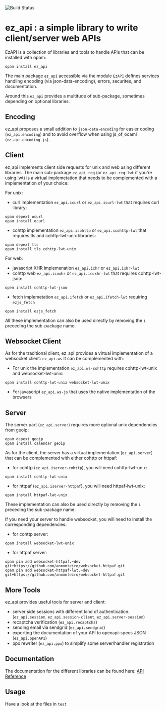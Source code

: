 ![Build Status](https://github.com/OCamlPro/ez_api/workflows/CI/badge.svg?branch=master)

# ez_api : a simple library to write client/server web APIs

EzAPI is a collection of libraries and tools to handle APIs that can be installed with opam:
```
opam install ez_api
```

The main package `ez_api` accessible via the module `EzAPI` defines services handling encoding (via json-data-encoding), errors, securites, and documentation.

Around this `ez_api` provides a multitude of sub-package, sometimes depending on optional libraries.

## Encoding

ez_api proposes a small addition to `json-data-encoding` for easier coding (`ez_api.encoding`) and to avoid overflow when using js_of_ocaml (`ez_api.encoding-js`).

## Client

ez_api implements client side requests for unix and web using different libraries.
The main sub-package `ez_api.req` (or `ez_api.req-lwt` if you're using lwt) is a virtual implemetation that needs to be complemented with a implementation of your choice:

For unix:
- curl implementation `ez_api.icurl` or `ez_api.icurl-lwt` that requires curl library:
```
opam depext ocurl
opam install ocurl
```
- cohttp implementation `ez_api.icohttp` or `ez_api.icohttp-lwt` that requires tls and cohttp-lwt-unix libraries:
```
opam depext tls
opam install tls cohttp-lwt-unix
```

For web:
- javascript XHR implemenation `ez_api.ixhr` or `ez_api.ixhr-lwt`
- cohttp web `ez_api.icoxhr` or `ez_api.icoxhr-lwt` that requires cohttp-lwt-jsoo:
```
opem install cohttp-lwt-jsoo
```
- fetch implemetation `ez_api.ifetch` or `ez_api.ifetch-lwt` requiring `ezjs_fetch`
```
opam install ezjs_fetch
```

All these implementation can also be used directly by removing the `i` preceding the sub-package name.

## Websocket Client

As for the traditional client, ez_api provides a virtual implementation of a websocket client: `ez_api.ws`
It can be complemented with:
- For unix the implementation `ez_api.ws-cohttp` requires cohttp-lwt-unix and websocket-lwt-unix:
```
opam install cohttp-lwt-unix websocket-lwt-unix
```
- For javascript `ez_api.ws-js` that uses the native implementation of the browsers


## Server

The server part (`ez_api.server`) requires more optional unix dependencies from geoip:
```
opam depext geoip
opam install calendar geoip
```
As for the client, the server has a virtual implementation (`ez_api.server`) that can be complemented with either cohttp or httpaf:

- for cohttp (`ez_api.iserver-cohttp`), you will need cohttp-lwt-unix:
```
opam install cohttp-lwt-unix
```
- for httpaf (`ez_api.iserver-httpaf`), you will need httpaf-lwt-unix:
```
opam install httpaf-lwt-unix
```

These implementation can also be used directly by removing the `i` preceding the sub-package name.

If you need your server to handle websocket, you will need to install the corresponding dependencies:
- for cohttp server:
```
opam install websocket-lwt-unix
```
- for httpaf server:
```
opam pin add websocket-httpaf.~dev git+https://github.com/anmonteiro/websocket-httpaf.git
opam pin add websocket-httpaf-lwt.~dev git+https://github.com/anmonteiro/websocket-httpaf.git
```

## More Tools

ez_api provides useful tools for server and client:
- server side sessions with different kind of authentication. (`ez_api.session`, `ez_api.session-client`, `ez_api.server-session`)
- recaptcha verification (`ez_api.recaptcha`)
- sending email via sendgrid (`ez_api.sendgrid`)
- exporting the documentation of your API to openapi-specs JSON (`ez_api.openAPI`)
- ppx rewriter (`ez_api.ppx`) to simplify some server/handler registration

## Documentation

The documentation for the different libraries can be found here: [API Reference](https://ocpmax.github.io/ez_api/ez_api/index.html)

## Usage

Have a look at the files in `test`
